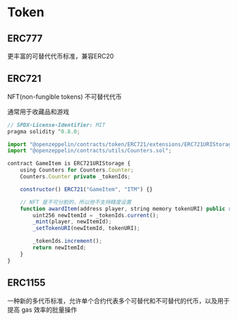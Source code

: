 # Token

## ERC777

更丰富的可替代代币标准，兼容ERC20

## ERC721

NFT(non-fungible tokens) 不可替代代币

通常用于收藏品和游戏

```js
// SPDX-License-Identifier: MIT
pragma solidity ^0.8.0;

import "@openzeppelin/contracts/token/ERC721/extensions/ERC721URIStorage.sol";
import "@openzeppelin/contracts/utils/Counters.sol";

contract GameItem is ERC721URIStorage {
    using Counters for Counters.Counter;
    Counters.Counter private _tokenIds;

    constructor() ERC721("GameItem", "ITM") {}

    // NFT 是不可分割的，所以他不支持精度设置
    function awardItem(address player, string memory tokenURI) public returns (uint256) {
        uint256 newItemId = _tokenIds.current();
        _mint(player, newItemId);
        _setTokenURI(newItemId, tokenURI);

        _tokenIds.increment();
        return newItemId;
    }
}
```

## ERC1155

一种新的多代币标准，允许单个合约代表多个可替代和不可替代的代币，以及用于提高 gas 效率的批量操作
